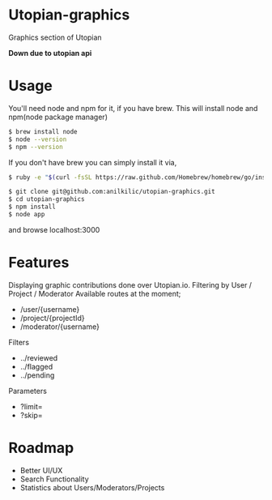 # Utopian-graphics
Graphics section of Utopian

**Down due to utopian api**

# Usage
You'll need node and npm for it, if you have brew. This will install node and npm(node package manager)
```bash
$ brew install node
$ node --version
$ npm --version
```

If you don't have brew you can simply install it via,
```bash
$ ruby -e "$(curl -fsSL https://raw.github.com/Homebrew/homebrew/go/install)"
```

```bash
$ git clone git@github.com:anilkilic/utopian-graphics.git
$ cd utopian-graphics
$ npm install
$ node app
```

and browse localhost:3000

# Features
Displaying graphic contributions done over Utopian.io.
Filtering by User / Project / Moderator
Available routes at the moment;
- /user/{username}
- /project/{projectId}
- /moderator/{username}

Filters
- ../reviewed
- ../flagged
- ../pending

Parameters
- ?limit=
- ?skip=

# Roadmap
- Better UI/UX
- Search Functionality
- Statistics about Users/Moderators/Projects

